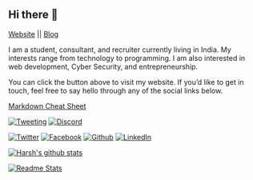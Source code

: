 ## Hi there 👋
[Website](https://harshsinghvi.com) || 
[Blog](https://blog.harshsinghvi.com)


I am a student, consultant, and recruiter currently living in India. My interests range from technology to programming. I am also interested in web development, Cyber Security, and entrepreneurship.

You can click the button above to visit my website. If you’d like to get in touch, feel free to say hello through any of the social links below.

[Markdown Cheat Sheet](https://github.com/harshsinghvi/harshsinghvi/blob/master/sample.md)

[![Tweeting](https://img.shields.io/twitter/url/http/shields.io.svg?style=social)](https://harshsinghvi.com/twitter)
[![Discord](https://img.shields.io/discord/591914197219016707.svg?label=&logo=discord&logoColor=ffffff&color=7389D8&labelColor=6A7EC2)](https://discord.com/invite/HkJNxES)

[![Twitter][1.1]][1]
[![Facebook][2.1]][2]
[![Github][3.1]][3]
[![LinkedIn][4.1]][4]

[1.1]: http://i.imgur.com/wWzX9uB.png (twitter icon without padding)
[2.1]: http://i.imgur.com/fep1WsG.png (facebook icon without padding)
[3.1]: http://i.imgur.com/9I6NRUm.png (github icon without padding)
[4.1]: https://raw.githubusercontent.com/MartinHeinz/MartinHeinz/master/linkedin-3-16.png (LinkedIn icon without padding)

[1]: http://www.twitter.com/harshsinghvi29
[2]: http://www.facebook.com/insomniaccoderharsh
[3]: http://www.github.com/harshsinghvi
[4]: https://www.linkedin.com/in/harsh-singhvi/

[![Harsh's github stats](https://github-readme-stats.vercel.app/api?username=harshsinghvi&theme=blue-white)](https://github.com/harshsinghvi)

[![Readme Stats](https://github-readme-stats.vercel.app/api/top-langs/?username=harshsinghvi&theme=blue-green)](https://github.com/harshsinghvi)


<!--
**harshsinghvi/harshsinghvi** is a ✨ _special_ ✨ repository because its `README.md` (this file) appears on your GitHub profile.

Here are some ideas to get you started:

- 🔭 I’m currently working on ...
- 🌱 I’m currently learning ...
- 👯 I’m looking to collaborate on ...
- 🤔 I’m looking for help with ...
- 💬 Ask me about ...
- 📫 How to reach me: ...
- 😄 Pronouns: ...
- ⚡ Fun fact: ...
-->
